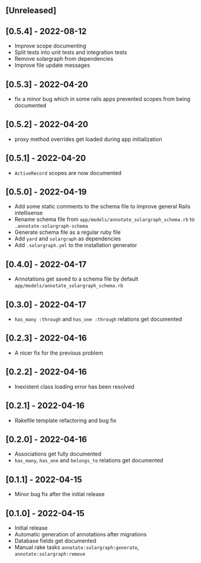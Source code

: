 ## [Unreleased]

## [0.5.4] - 2022-08-12

- Improve scope documenting
- Split tests into unit tests and integration tests
- Remove solargraph from dependencies
- Improve file update messages

## [0.5.3] - 2022-04-20

- fix a minor bug which in some rails apps prevented scopes from being documented

## [0.5.2] - 2022-04-20

- proxy method overrides get loaded during app initialization

## [0.5.1] - 2022-04-20

- `ActiveRecord` scopes are now documented

## [0.5.0] - 2022-04-19

- Add some static comments to the schema file to improve general Rails intellisense
- Rename schema file from `app/models/annotate_solargraph_schema.rb` to `.annotate-solargraph-schema`
- Generate schema file as a regular ruby file
- Add `yard` and `solargraph` as dependencies
- Add `.solargraph.yml` to the installation generator

## [0.4.0] - 2022-04-17

- Annotations get saved to a schema file by default `app/models/annotate_solargraph_schema.rb`

## [0.3.0] - 2022-04-17

- `has_many :through` and `has_one :through` relations get documented

## [0.2.3] - 2022-04-16

- A nicer fix for the previous problem

## [0.2.2] - 2022-04-16

- Inexistent class loading error has been resolved

## [0.2.1] - 2022-04-16

- Rakefile template refactoring and bug fix

## [0.2.0] - 2022-04-16

- Associations get fully documented
- `has_many`, `has_one` and `belongs_to` relations get documented

## [0.1.1] - 2022-04-15

- Minor bug fix after the initial release

## [0.1.0] - 2022-04-15

- Initial release
- Automatic generation of annotations after migrations
- Database fields get documented
- Manual rake tasks `annotate:solargraph:generate`, `annotate:solargraph:remove`
